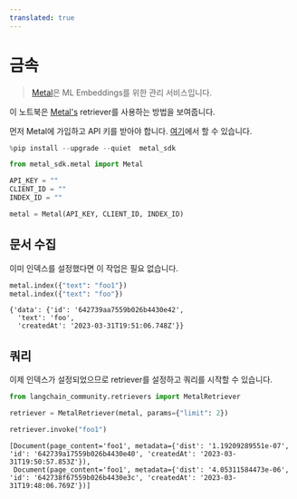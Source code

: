 ```yaml
---
translated: true
---
```


# 금속

>[Metal](https://github.com/getmetal/metal-python)은 ML Embeddings를 위한 관리 서비스입니다.

이 노트북은 [Metal's](https://docs.getmetal.io/introduction) retriever를 사용하는 방법을 보여줍니다.

먼저 Metal에 가입하고 API 키를 받아야 합니다. [여기](https://docs.getmetal.io/misc-create-app)에서 할 수 있습니다.

```python
%pip install --upgrade --quiet  metal_sdk
```

```python
from metal_sdk.metal import Metal

API_KEY = ""
CLIENT_ID = ""
INDEX_ID = ""

metal = Metal(API_KEY, CLIENT_ID, INDEX_ID)
```

## 문서 수집

이미 인덱스를 설정했다면 이 작업은 필요 없습니다.

```python
metal.index({"text": "foo1"})
metal.index({"text": "foo"})
```

```output
{'data': {'id': '642739aa7559b026b4430e42',
  'text': 'foo',
  'createdAt': '2023-03-31T19:51:06.748Z'}}
```

## 쿼리

이제 인덱스가 설정되었으므로 retriever를 설정하고 쿼리를 시작할 수 있습니다.

```python
from langchain_community.retrievers import MetalRetriever
```

```python
retriever = MetalRetriever(metal, params={"limit": 2})
```

```python
retriever.invoke("foo1")
```

```output
[Document(page_content='foo1', metadata={'dist': '1.19209289551e-07', 'id': '642739a17559b026b4430e40', 'createdAt': '2023-03-31T19:50:57.853Z'}),
 Document(page_content='foo1', metadata={'dist': '4.05311584473e-06', 'id': '642738f67559b026b4430e3c', 'createdAt': '2023-03-31T19:48:06.769Z'})]
```
